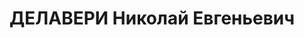 ---
title: ДЕЛАВЕРИ Николай Евгеньевич
description: 1895 года рождения, просветитель, партийный деятель. Работал инструктором
  Абхазского обкома партии, директором Сухумского педагогического института, вторым
  секретарём Сухумского РК КП Грузии,
---